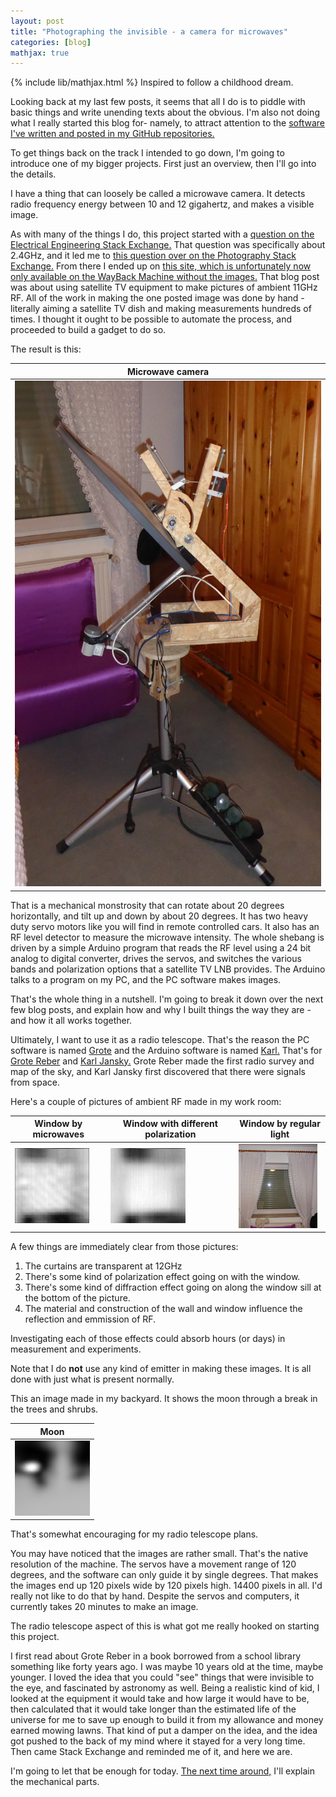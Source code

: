 ```yaml
---
layout: post
title: "Photographing the invisible - a camera for microwaves"
categories: [blog]
mathjax: true
---
```

{% include lib/mathjax.html %}
Inspired to follow a childhood dream.

Looking back at my last few posts, it seems that all I do is to piddle with basic things and write unending texts about the obvious.  I'm also not doing what I really started this blog for- namely, to attract attention to the [software I've written and posted in my GitHub repositories.](https://github.com/JosephEoff)

To get things back on the track I intended to go down, I'm going to introduce one of my bigger projects.  First just an overview, then I'll go into the details.

I have a thing that can loosely be called a microwave camera.  It detects radio frequency energy between 10 and 12 gigahertz, and makes a visible image.

As with many of the things I do, this project started with a [question on the Electrical Engineering Stack Exchange.](https://electronics.stackexchange.com/questions/193898/can-i-build-a-camera-that-is-sensitive-at-2-4ghz/)  That question was specifically about 2.4GHz, and it led me to [this question over on the Photography Stack Exchange.](https://photo.stackexchange.com/questions/69587/are-there-cameras-that-can-photograph-wi-fi-wlan-or-mobile-phone-radiation)  From there I ended up on [this site, which is unfortunately now only available on the WayBack Machine without the images.](https://web.archive.org/web/20151002205822/http://www.kevinwoods.co.uk/photography/20100210radio.htm)  That blog post was about using satellite TV equipment to make pictures of ambient 11GHz RF.  All of the work in making the one posted image was done by hand - literally aiming a satellite TV dish and making measurements hundreds of times.  I thought it ought to be possible to automate the process, and proceeded to build a gadget to do so.

The result is this:

|Microwave camera|
|--------------|
|![Microwave camera](/assets/rfcamera/rig.jpg)|

That is a mechanical monstrosity that can rotate about 20 degrees horizontally, and tilt up and down by about 20 degrees.  It has two heavy duty servo motors like you will find in remote controlled cars. It also has an RF level detector to measure the microwave intensity.  The whole shebang is driven by a simple Arduino program that reads the RF level using a 24 bit analog to digital converter, drives the servos, and switches the various bands and polarization options that a satellite TV LNB provides.  The Arduino talks to a program on my PC, and the PC software makes images.

That's the whole thing in a nutshell.  I'm going to break it down over the next few blog posts, and explain how and why I built things the way they are - and how it all works together.

Ultimately, I want to use it as a radio telescope.  That's the reason the PC software is named [Grote](https://github.com/JosephEoff/Grote) and the Arduino software is named [Karl.](https://github.com/JosephEoff/Karl)  That's for [Grote Reber](https://en.wikipedia.org/wiki/Grote_Reber) and [Karl Jansky.](https://en.wikipedia.org/wiki/Karl_Guthe_Jansky)  Grote Reber made the first radio survey and map of the sky, and Karl Jansky first discovered that there were signals from space.

Here's a couple of pictures of ambient RF made in my work room:

|Window by microwaves|Window with different polarization|Window by regular light|
|--------------|--------------|---------|
|![Window by microwaves](/assets/rfcamera/window1.png)|![Window by microwaves - polarization change](/assets/rfcamera/window2_changedpolarization.png)|![Window by regular light](/assets/rfcamera/window.jpg)

A few things are immediately clear from those pictures:

1.  The curtains are transparent at 12GHz
2.  There's some kind of polarization effect going on with the window.
3.  There's some kind of diffraction effect going on along the window sill at the bottom of the picture.
4.  The material and construction of the wall and window influence the reflection and emmission of RF.

Investigating each of those effects could absorb hours (or days) in measurement and experiments.

Note that I do **not** use any kind of emitter in making these images.  It is all done with just what is present normally.

This an image made in my backyard.  It shows the moon through a break in the trees and shrubs.

|Moon|
|----|
|![Window by microwaves](/assets/rfcamera/moon1.png)|

That's somewhat encouraging for my radio telescope plans.

You may have noticed that the images are rather small.  That's the native resolution of the machine.  The servos have a movement range of 120 degrees, and the software can only guide it by single degrees.  That makes the images end up 120 pixels wide by 120 pixels high.  14400 pixels in all.  I'd really not like to do that by hand.  Despite the servos and computers, it currently takes 20 minutes to make an image.

The radio telescope aspect of this is what got me really hooked on starting this project.  

I first read about Grote Reber in a book borrowed from a school library something like forty years ago.  I was maybe 10 years old at the time, maybe younger.  I loved the idea that you could "see" things that were invisible to the eye, and fascinated by astronomy as well.  Being a realistic kind of kid, I looked at the equipment it would take and how large it would have to be, then calculated that it would take longer than the estimated life of the universe for me to save up enough to build it from my allowance and money earned mowing lawns.  That kind of put a damper on the idea, and the idea got pushed to the back of my mind where it stayed for a very long time.  Then came Stack Exchange and reminded me of it, and here we are.

I'm going to let that be enough for today.  [The next time around,](2-rfcamera2) I'll explain the mechanical parts.
